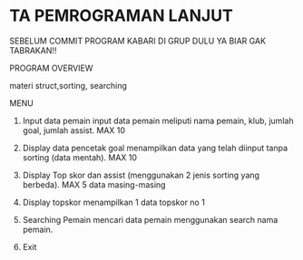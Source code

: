 # TA PEMROGRAMAN LANJUT 
SEBELUM COMMIT PROGRAM KABARI DI GRUP DULU YA BIAR GAK TABRAKAN!!

PROGRAM OVERVIEW

materi struct,sorting, searching

MENU
1. Input data pemain
   input data pemain meliputi nama pemain, klub, jumlah goal, jumlah assist. MAX 10

2. Display data pencetak goal
   menampilkan data yang telah diinput tanpa sorting (data mentah). MAX 10	

3. Display Top skor dan assist (menggunakan 2 jenis sorting yang berbeda). MAX 5 data masing-masing
  
4. Display topskor
   menampilkan 1 data topskor no 1
5. Searching Pemain 
   mencari data pemain menggunakan search nama pemain.
6. Exit




   
